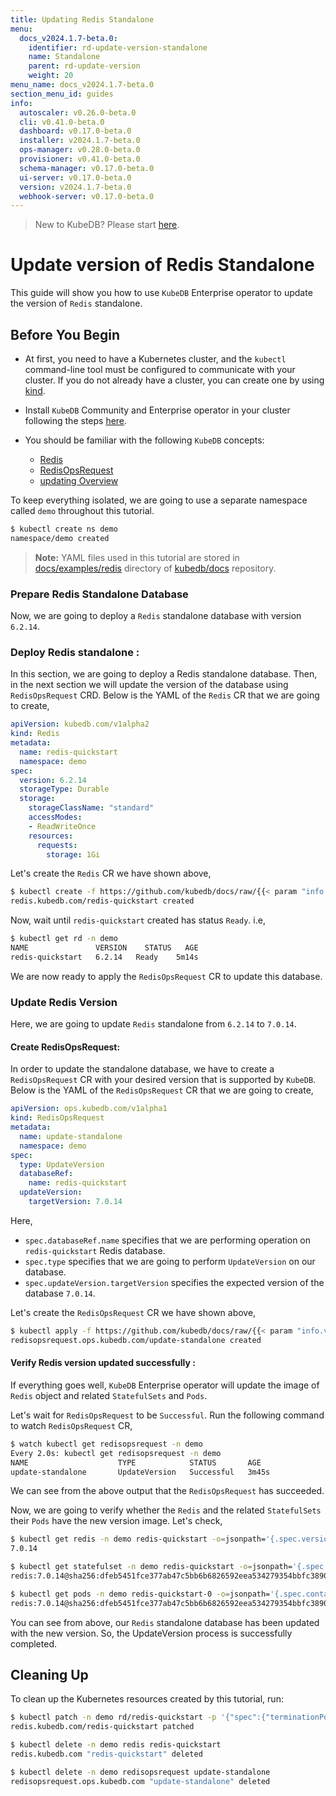 ```yaml
---
title: Updating Redis Standalone
menu:
  docs_v2024.1.7-beta.0:
    identifier: rd-update-version-standalone
    name: Standalone
    parent: rd-update-version
    weight: 20
menu_name: docs_v2024.1.7-beta.0
section_menu_id: guides
info:
  autoscaler: v0.26.0-beta.0
  cli: v0.41.0-beta.0
  dashboard: v0.17.0-beta.0
  installer: v2024.1.7-beta.0
  ops-manager: v0.28.0-beta.0
  provisioner: v0.41.0-beta.0
  schema-manager: v0.17.0-beta.0
  ui-server: v0.17.0-beta.0
  version: v2024.1.7-beta.0
  webhook-server: v0.17.0-beta.0
---
```


> New to KubeDB? Please start [here](/docs/v2024.1.7-beta.0/README).

# Update version of Redis Standalone

This guide will show you how to use `KubeDB` Enterprise operator to update the version of `Redis` standalone.

## Before You Begin

- At first, you need to have a Kubernetes cluster, and the `kubectl` command-line tool must be configured to communicate with your cluster. If you do not already have a cluster, you can create one by using [kind](https://kind.sigs.k8s.io/docs/user/quick-start/).

- Install `KubeDB` Community and Enterprise operator in your cluster following the steps [here](/docs/v2024.1.7-beta.0/setup/README).

- You should be familiar with the following `KubeDB` concepts:
  - [Redis](/docs/v2024.1.7-beta.0/guides/redis/concepts/redis)
  - [RedisOpsRequest](/docs/v2024.1.7-beta.0/guides/redis/concepts/redisopsrequest)
  - [updating Overview](/docs/v2024.1.7-beta.0/guides/redis/update-version/overview)

To keep everything isolated, we are going to use a separate namespace called `demo` throughout this tutorial.

```bash
$ kubectl create ns demo
namespace/demo created
```

> **Note:** YAML files used in this tutorial are stored in [docs/examples/redis](/docs/v2024.1.7-beta.0/examples/redis) directory of [kubedb/docs](https://github.com/kube/docs) repository.

### Prepare Redis Standalone Database

Now, we are going to deploy a `Redis` standalone database with version `6.2.14`.

### Deploy Redis standalone :

In this section, we are going to deploy a Redis standalone database. Then, in the next section we will update the version of the database using `RedisOpsRequest` CRD. Below is the YAML of the `Redis` CR that we are going to create,

```yaml
apiVersion: kubedb.com/v1alpha2
kind: Redis
metadata:
  name: redis-quickstart
  namespace: demo
spec:
  version: 6.2.14
  storageType: Durable
  storage:
    storageClassName: "standard"
    accessModes:
    - ReadWriteOnce
    resources:
      requests:
        storage: 1Gi
```

Let's create the `Redis` CR we have shown above,

```bash
$ kubectl create -f https://github.com/kubedb/docs/raw/{{< param "info.version" >}}/docs/examples/redis/update-version/rd-standalone.yaml
redis.kubedb.com/redis-quickstart created
```

Now, wait until `redis-quickstart` created has status `Ready`. i.e,

```bash
$ kubectl get rd -n demo
NAME               VERSION    STATUS   AGE
redis-quickstart   6.2.14   Ready    5m14s
```

We are now ready to apply the `RedisOpsRequest` CR to update this database.

### Update Redis Version

Here, we are going to update `Redis` standalone from `6.2.14` to `7.0.14`.

#### Create RedisOpsRequest:

In order to update the standalone database, we have to create a `RedisOpsRequest` CR with your desired version that is supported by `KubeDB`. Below is the YAML of the `RedisOpsRequest` CR that we are going to create,

```yaml
apiVersion: ops.kubedb.com/v1alpha1
kind: RedisOpsRequest
metadata:
  name: update-standalone
  namespace: demo
spec:
  type: UpdateVersion
  databaseRef:
    name: redis-quickstart
  updateVersion:
    targetVersion: 7.0.14
```

Here,

- `spec.databaseRef.name` specifies that we are performing operation on `redis-quickstart` Redis database.
- `spec.type` specifies that we are going to perform `UpdateVersion` on our database.
- `spec.updateVersion.targetVersion` specifies the expected version of the database `7.0.14`.

Let's create the `RedisOpsRequest` CR we have shown above,

```bash
$ kubectl apply -f https://github.com/kubedb/docs/raw/{{< param "info.version" >}}/docs/examples/redis/update-version/update-standalone.yaml
redisopsrequest.ops.kubedb.com/update-standalone created
```

#### Verify Redis version updated successfully :

If everything goes well, `KubeDB` Enterprise operator will update the image of `Redis` object and related `StatefulSets` and `Pods`.

Let's wait for `RedisOpsRequest` to be `Successful`.  Run the following command to watch `RedisOpsRequest` CR,

```bash
$ watch kubectl get redisopsrequest -n demo
Every 2.0s: kubectl get redisopsrequest -n demo
NAME                    TYPE            STATUS       AGE
update-standalone       UpdateVersion   Successful   3m45s
```

We can see from the above output that the `RedisOpsRequest` has succeeded.

Now, we are going to verify whether the `Redis` and the related `StatefulSets` their `Pods` have the new version image. Let's check,

```bash
$ kubectl get redis -n demo redis-quickstart -o=jsonpath='{.spec.version}{"\n"}'
7.0.14

$ kubectl get statefulset -n demo redis-quickstart -o=jsonpath='{.spec.template.spec.containers[0].image}{"\n"}'
redis:7.0.14@sha256:dfeb5451fce377ab47c5bb6b6826592eea534279354bbfc3890c0b5e9b57c763

$ kubectl get pods -n demo redis-quickstart-0 -o=jsonpath='{.spec.containers[0].image}{"\n"}'
redis:7.0.14@sha256:dfeb5451fce377ab47c5bb6b6826592eea534279354bbfc3890c0b5e9b57c763
```

You can see from above, our `Redis` standalone database has been updated with the new version. So, the UpdateVersion process is successfully completed.

## Cleaning Up

To clean up the Kubernetes resources created by this tutorial, run:

```bash
$ kubectl patch -n demo rd/redis-quickstart -p '{"spec":{"terminationPolicy":"WipeOut"}}' --type="merge"
redis.kubedb.com/redis-quickstart patched

$ kubectl delete -n demo redis redis-quickstart
redis.kubedb.com "redis-quickstart" deleted

$ kubectl delete -n demo redisopsrequest update-standalone
redisopsrequest.ops.kubedb.com "update-standalone" deleted
```
